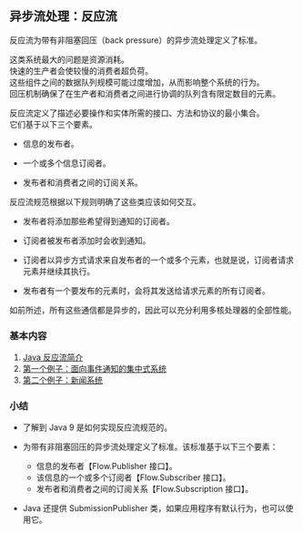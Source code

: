 ## 异步流处理：反应流
反应流为带有非阻塞回压（back pressure）的异步流处理定义了标准。  

这类系统最大的问题是资源消耗。  
快速的生产者会使较慢的消费者超负荷。  
这些组件之间的数据队列规模可能过度增加，从而影响整个系统的行为。  
回压机制确保了在生产者和消费者之间进行协调的队列含有限定数目的元素。

反应流定义了描述必要操作和实体所需的接口、方法和协议的最小集合。  
它们基于以下三个要素。
-	信息的发布者。

-	一个或多个信息订阅者。
-	发布者和消费者之间的订阅关系。

反应流规范根据以下规则明确了这些类应该如何交互。
-	发布者将添加那些希望得到通知的订阅者。

-	订阅者被发布者添加时会收到通知。
-	订阅者以异步方式请求来自发布者的一个或多个元素，也就是说，订阅者请求元素并继续其执行。
-	发布者有一个要发布的元素时，会将其发送给请求元素的所有订阅者。

如前所述，所有这些通信都是异步的，因此可以充分利用多核处理器的全部性能。


### 基本内容
1.	[Java 反应流简介](C1Java反应流简介.md)
2.	[第一个例子：面向事件通知的集中式系统](C2第一个例子：面向事件通知的集中式系统.md)
3.	[第二个例子：新闻系统](C3第二个例子：新闻系统.md)

### 小结
-	了解到 Java 9 是如何实现反应流规范的。

-	为带有非阻塞回压的异步流处理定义了标准。该标准基于以下三个要素：  
	-	信息的发布者【Flow.Publisher 接口】。   
	-	该信息的一个或多个订阅者【Flow.Subscriber 接口】。  
	-	发布者和消费者之间的订阅关系【Flow.Subscription 接口】。  

-	Java 还提供 SubmissionPublisher 类，如果应用程序有默认行为，也可以使用它。